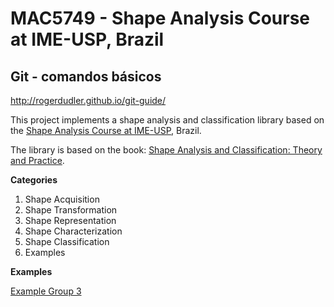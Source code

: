 # MAC5749 - Shape Analysis Course at IME-USP, Brazil

## Git - comandos básicos
http://rogerdudler.github.io/git-guide/


This project implements a shape analysis and classification library based on the [Shape Analysis Course at IME-USP](https://www.ime.usp.br/index.php?option=com_replicado&task=disciplina&sgldis=MAC5749), Brazil. 

The library is based on the book: [Shape Analysis and Classification: Theory and Practice](https://www.ime.usp.br/~cesar/shape_crc/).

**Categories**

1. Shape Acquisition
2. Shape Transformation
3. Shape Representation
4. Shape Characterization
5. Shape Classification
6. Examples


**Examples**

[Example Group 3](examples/Group_3.ipynb)
